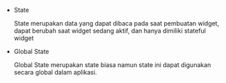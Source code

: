 <ul>
    <li>State </br>
    <p>State merupakan data yang dapat dibaca pada saat pembuatan widget, dapat berubah saat widget sedang aktif, dan hanya dimiliki stateful widget</p>
    <li>Global State </br>
    <p>Global State merupakan state biasa namun state ini dapat digunakan secara global dalam aplikasi.</p>
</ul>